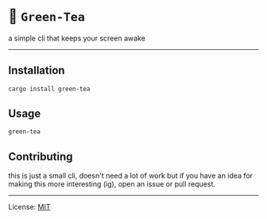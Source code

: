 # 🍵 `Green-Tea`

a simple cli that keeps your screen awake

---

## Installation

```sh
cargo install green-tea
```

## Usage

```sh
green-tea
```

## Contributing

this is just a small cli, doesn't need a lot of work but if you have an idea for making this more interesting (ig), open an issue or pull request.

---

License: [MIT](./LICENSE)
